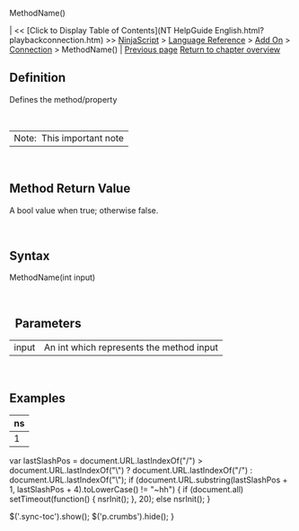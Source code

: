 ﻿










 


MethodName()







| &lt;&lt; [Click to Display Table of Contents](NT HelpGuide English.html?playbackconnection.htm) &gt;&gt;
 [NinjaScript](ninjascript.htm) &gt; [Language Reference](language_reference_wip.htm) &gt; [Add On](add_on.htm) &gt; [Connection](connection_class.htm) &gt;
MethodName() | [Previous page](reloadallhistoricaldata.htm)
[Return to chapter overview](connection_class.htm)










Definition
----------


Defines the method/property


 




|  |
| --- |
| Note:  This important note |



 


Method Return Value
-------------------


A bool value when true; otherwise false.


 


Syntax
------


MethodName(int input)


 


 
Parameters
------------




|  |  |
| --- | --- |
| input | An int which represents the method input |




 


Examples
--------




| ns |
| --- |
| 1 |   |






 
 var lastSlashPos = document.URL.lastIndexOf("/") &gt; document.URL.lastIndexOf("\\") ? document.URL.lastIndexOf("/") : document.URL.lastIndexOf("\\");
 if (document.URL.substring(lastSlashPos + 1, lastSlashPos + 4).toLowerCase() != "~hh") {
 if (document.all) setTimeout(function() {
 nsrInit();
 }, 20);
 else nsrInit();
 }
 
 
 $('.sync-toc').show();
 $('p.crumbs').hide();
 }
 
 
 



